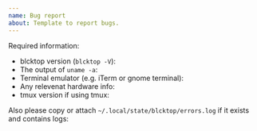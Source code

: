 ```yaml
---
name: Bug report
about: Template to report bugs.
---
```


<!-- Please search existing issues to avoid creating duplicates. -->
<!-- Also please test using the latest build to make sure your issue has not already been fixed. -->

Required information:

- blcktop version (`blcktop -V`):
- The output of `uname -a`:
- Terminal emulator (e.g. iTerm or gnome terminal):
- Any relevenat hardware info:
- tmux version if using tmux:

Also please copy or attach `~/.local/state/blcktop/errors.log` if it exists and contains logs:
